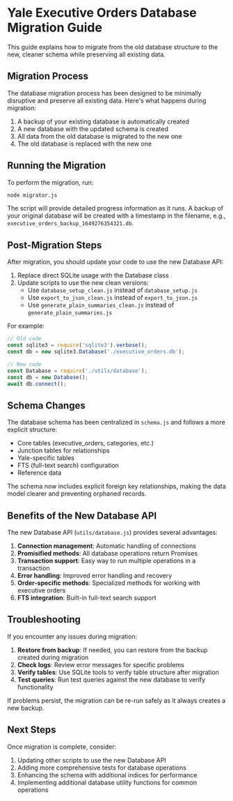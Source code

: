 # Yale Executive Orders Database Migration Guide

This guide explains how to migrate from the old database structure to the new, cleaner schema while preserving all existing data.

## Migration Process

The database migration process has been designed to be minimally disruptive and preserve all existing data. Here's what happens during migration:

1. A backup of your existing database is automatically created
2. A new database with the updated schema is created
3. All data from the old database is migrated to the new one
4. The old database is replaced with the new one

## Running the Migration

To perform the migration, run:

```bash
node migrator.js
```

The script will provide detailed progress information as it runs. A backup of your original database will be created with a timestamp in the filename, e.g., `executive_orders_backup_1649276354321.db`.

## Post-Migration Steps

After migration, you should update your code to use the new Database API:

1. Replace direct SQLite usage with the Database class
2. Update scripts to use the new clean versions:
   - Use `database_setup_clean.js` instead of `database_setup.js`
   - Use `export_to_json_clean.js` instead of `export_to_json.js`
   - Use `generate_plain_summaries_clean.js` instead of `generate_plain_summaries.js`

For example:

```javascript
// Old code
const sqlite3 = require('sqlite3').verbose();
const db = new sqlite3.Database('./executive_orders.db');

// New code
const Database = require('./utils/database');
const db = new Database();
await db.connect();
```

## Schema Changes

The database schema has been centralized in `schema.js` and follows a more explicit structure:

- Core tables (executive_orders, categories, etc.)
- Junction tables for relationships
- Yale-specific tables
- FTS (full-text search) configuration
- Reference data

The schema now includes explicit foreign key relationships, making the data model clearer and preventing orphaned records.

## Benefits of the New Database API

The new Database API (`utils/database.js`) provides several advantages:

1. **Connection management**: Automatic handling of connections
2. **Promisified methods**: All database operations return Promises
3. **Transaction support**: Easy way to run multiple operations in a transaction
4. **Error handling**: Improved error handling and recovery
5. **Order-specific methods**: Specialized methods for working with executive orders
6. **FTS integration**: Built-in full-text search support

## Troubleshooting

If you encounter any issues during migration:

1. **Restore from backup**: If needed, you can restore from the backup created during migration
2. **Check logs**: Review error messages for specific problems
3. **Verify tables**: Use SQLite tools to verify table structure after migration
4. **Test queries**: Run test queries against the new database to verify functionality

If problems persist, the migration can be re-run safely as it always creates a new backup.

## Next Steps

Once migration is complete, consider:

1. Updating other scripts to use the new Database API
2. Adding more comprehensive tests for database operations
3. Enhancing the schema with additional indices for performance
4. Implementing additional database utility functions for common operations